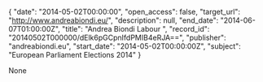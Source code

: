 {
  "date": "2014-05-02T00:00:00", 
  "open_access": false, 
  "target_url": "http://www.andreabiondi.eu/", 
  "description": null, 
  "end_date": "2014-06-07T01:00:00Z", 
  "title": "Andrea Biondi Labour ", 
  "record_id": "20140502T000000/dElk6pGCpnIfdPMIB4eRJA==", 
  "publisher": "andreabiondi.eu", 
  "start_date": "2014-05-02T00:00:00Z", 
  "subject": "European Parliament Elections 2014"
}

None